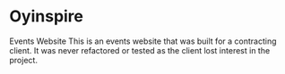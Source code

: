 # Oyinspire
Events Website
This is an events website that was built for a contracting client.
It was never refactored or tested as the client lost interest in the project.
